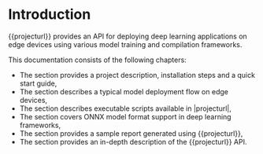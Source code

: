 # Introduction

{{projecturl}} provides an API for deploying deep learning applications on edge devices using various model training and compilation frameworks.

This documentation consists of the following chapters:

* The [](project-readme) section provides a project description, installation steps and a quick start guide,
* The [](dl-deployment-stack) section describes a typical model deployment flow on edge devices,
* The [](cmd-usage) section describes executable scripts available in |projecturl|,
* The [](onnx-conversion-support) section covers ONNX model format support in deep learning frameworks,
* The [](sample-report) section provides a sample report generated using {{projecturl}},
* The [](kenning-api) section provides an in-depth description of the {{projecturl}} API.
